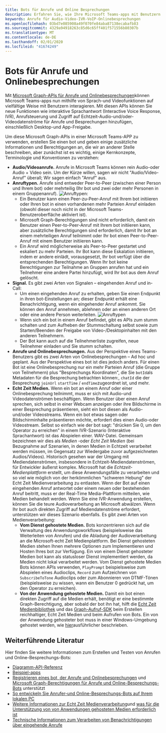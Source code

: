 ```yaml
---
title: Bots für Anrufe und Online Besprechungen
description: Erfahren Sie, wie Ihre Microsoft Teams-apps mit Benutzern interagieren können, die Sprach-und Videofunktionen mithilfe von Microsoft Graph-APIs für Anrufe und Onlinebesprechungen verwenden.
keywords: Anrufe für Audio-Video-IVR-VoIP-Onlinebesprechungen
ms.openlocfilehash: 03bd7e085908a49f070fe84aba87138ecabafb83
ms.sourcegitcommit: 4329a94918263c85d6c65ff401f571556b80307b
ms.translationtype: MT
ms.contentlocale: de-DE
ms.lasthandoff: 02/01/2020
ms.locfileid: "41674249"
---
```

# <a name="calls-and-online-meetings-bots"></a>Bots für Anrufe und Onlinebesprechungen

Mit [Microsoft Graph-APIs für Anrufe und Onlinebesprechungen](/graph/api/resources/communications-api-overview?view=graph-rest-beta)können Microsoft Teams-apps nun mithilfe von Sprach-und Videofunktionen auf vielfältige Weise mit Benutzern interagieren. Mit diesen APIs können Sie neue Funktionen wie interaktive Sprachantwort (Interactive Voice Response, IVR), Anrufsteuerung und Zugriff auf Echtzeit-Audio-und/oder-Videodatenströme für Anrufe und Besprechungen hinzufügen, einschließlich Desktop-und App-Freigabe.

Um diese Microsoft Graph-APIs in einer Microsoft Teams-APP zu verwenden, erstellen Sie einen bot und geben einige zusätzliche Informationen und Berechtigungen an, die wir an anderer Stelle beschreiben, aber zunächst ist es wichtig, einige Kernkonzepte, Terminologie und Konventionen zu verstehen:

* **Audio/Videoanrufe.** Anrufe in Microsoft Teams können rein Audio-oder Audio + Video sein. Um der Kürze willen, sagen wir nicht "Audio/Video-Anruf" überall; Wir sagen einfach "Anruf" aus.
* **Anruftypen.** Anrufe sind entweder Peer-to-Peer (zwischen einer Person und Ihrem bot) oder mehrteilig (Ihr bot und zwei oder mehr Personen in einem Gruppenanruf).
  ![Anruftypen](~/assets/images/calls-and-meetings/call-types.png):
  * Ein Benutzer kann einen Peer-zu-Peer-Anruf mit Ihrem bot initiieren oder Ihren bot in einen vorhandenen mehr Parteien Anruf einladen (obwohl dieser noch nicht in der Microsoft Teams-Benutzeroberfläche aktiviert ist).
  * Microsoft Graph-Berechtigungen sind nicht erforderlich, damit ein Benutzer einen Peer-to-Peer-Anruf mit Ihrem bot initiieren kann, aber zusätzliche Berechtigungen sind erforderlich, damit Ihr bot an einem mehrteiligen Anruf teilnimmt oder Ihr bot einen Peer-to-Peer-Anruf mit einem Benutzer initiieren kann.
  * Ein Anruf wird möglicherweise als Peer-to-Peer gestartet und eskaliert zu mehr Parteien. Ihr Bot kann diese Eskalation initiieren, indem er andere einlädt, vorausgesetzt, Ihr bot verfügt über die entsprechenden Berechtigungen. Wenn Ihr bot keine Berechtigungen zur Teilnahme an Gruppen anrufen hat und ein Teilnehmer eine andere Partei hinzufügt, wird Ihr bot aus dem Anruf gelöscht.
* **Signal.** Es gibt zwei Arten von Signalen – eingehenden Anruf und in-Call:
  * Um einen eingehenden Anruf zu erhalten, geben Sie einen Endpunkt in ihren bot-Einstellungen an; dieser Endpunkt erhält eine Benachrichtigung, wenn ein eingehender Anruf ankommt. Sie können den Anruf annehmen, ablehnen oder an einen anderen Ort oder eine andere Person weiterleiten.
  ![Anruftypen](~/assets/images/calls-and-meetings/call-handling.png)
  * Wenn sich ein bot in einem Anruf befindet, gibt es APIs zum stumm schalten und zum Aufheben der Stummschaltung selbst sowie zum Starten/Beenden der Freigabe von Video-/Desktopinhalten mit den anderen Teilnehmern.
  * Der Bot kann auch auf die Teilnehmerliste zugreifen, neue Teilnehmer einladen und Sie stumm schalten.
* **Anrufe und Onlinebesprechungen.** Aus der Perspektive eines Teams-Benutzers gibt es zwei Arten von Onlinebesprechungen – Ad hoc und geplant. Aus der Perspektive eines bot ist dies jedoch anders. Für einen Bot ist eine Onlinebesprechung nur ein mehr Parteien Anruf (die Gruppe von Teilnehmern) plus "Besprechungs Koordinaten", die Sie `botId`als Metadaten für die Besprechung betrachten können:, `chatId` die der Besprechung `joinUrl` `startTime` / `endTime`zugeordnet ist, und mehr.
* **Echt Zeit Medien.** Wenn ein bot an einem Anruf oder einer Onlinebesprechung teilnimmt, muss er sich mit Audio-und Videodatenströmen beschäftigen. Wenn Benutzer über einen Anruf sprechen, sich selbst in einer Webcam anzeigen oder ihre Bildschirme in einer Besprechung präsentieren, sieht ein bot diesen als Audio-und/oder Videostreams. Wenn ein bot etwas sagen oder Bildschirminhalte präsentieren möchte, erfordert dies einen Audio-oder Videostream. Selbst so einfach wie der bot sagt: "drücken Sie 0, um den Operator zu erreichen" in einem IVR-Szenario (Interaktive Sprachantwort) ist das Abspielen einer. WAV-Datei. Gemeinsam bezeichnen wir dies als _Medien_ -oder _Echt Zeit Medien_ (bei Bezugnahme auf Szenarien, in denen Medien in Echtzeit verarbeitet werden müssen, im Gegensatz zur Wiedergabe zuvor aufgezeichneten Audios/Videos). Historisch gesehen war der Umgang mit Mediendatenströmen, insbesondere in Echtzeit-Mediendatenströmen, für Entwickler äußerst komplex. Microsoft hat die _Echtzeit-Medienplattform_ erstellt, um diese Anwendungsfälle zu verarbeiten und so viel wie möglich von der herkömmlichen "schweren Hebung" der Echt Zeit Medienverarbeitung zu entlasten.  Wenn der Bot auf einen eingehenden Anruf antwortet oder einem neuen oder bestehenden Anruf beitritt, muss er der Real-Time Media-Plattform mitteilen, wie Medien behandelt werden. Wenn Sie eine IVR-Anwendung erstellen, können Sie die teure Audioverarbeitung an Microsoft abwälzen. Wenn Ihr bot auch direkten Zugriff auf Mediendatenströme erfordert, unterstützen wir dieses Szenario ebenfalls. Es gibt zwei Arten von Medienverarbeitung:
  * **Vom Dienst gehostete Medien.** Bots konzentrieren sich auf die Verwaltung des Anwendungsworkflows (beispielsweise das Weiterleiten von Anrufen) und die Abladung der Audioverarbeitung an die Microsoft-echt Zeit Medienplattform. Bei Dienst gehosteten Medien stehen Ihnen mehrere Optionen zum Implementieren und Hosten Ihres bot zur Verfügung. Ein von einem Dienst gehosteter Medien bot kann als statusloser Dienst implementiert werden, da Medien nicht lokal verarbeitet werden. Vom Dienst gehostete Medien Bots können APIs verwenden, `PlayPrompt` beispielsweise zum Abspielen eines Audioclips, `Record` zum Aufzeichnen von `SubscribeToTone` Audioclips oder zum Abonnieren von DTMF-Tönen (beispielsweise zu wissen, wann ein Benutzer 0 gedrückt hat, um den Operator zu erreichen).
  * **Von der Anwendung gehostete Medien.** Damit ein bot einen direkten Zugriff auf die Medien erhält, benötigt er eine bestimmte Graph-Berechtigung, aber sobald der bot ihn hat, hilft die [Echt Zeit Medienbibliothek](https://www.nuget.org/packages/Microsoft.Graph.Communications.Calls.Media/) und das [Graph-Aufruf-SDK](https://microsoftgraph.github.io/microsoft-graph-comms-samples/docs/articles/index.html#graph-calling-sdk-and-stateful-client-builder) beim Erstellen reichhaltiger, Echt Zeit Medien und beim Aufrufen von Bots. Ein von der Anwendung gehosteter bot muss in einer Windows-Umgebung gehostet werden, wie [hier](./requirements-considerations-application-hosted-media-bots.md)ausführlicher beschrieben.

## <a name="further-reading"></a>Weiterführende Literatur

Hier finden Sie weitere Informationen zum Erstellen und Testen von Anrufen und Online-Besprechungs-Bots:

* [Diagramm-API-Referenz](/graph/api/resources/communications-api-overview?view=graph-rest-beta)
* [Beispiel-apps](https://github.com/microsoftgraph/microsoft-graph-comms-samples)
* [Registrieren eines bot, der Anrufe und Onlinebesprechungen](./registering-calling-bot.md) und [Microsoft Graph-Berechtigungen für Anrufe und Online-Besprechungs-Bots](/registering-calling-bot.md#add-microsoft-graph-permissions) unterstützt
* [So entwickeln Sie Anrufer-und Online-Besprechungs-Bots auf Ihrem lokalen PC](./debugging-local-testing-calling-meeting-bots.md)
* [Weitere Informationen zur Echt Zeit Medienverarbeitung](./real-time-media-concepts.md)und [was für die Unterstützung von von Anwendungen gehosteten Medien erforderlich ist](./requirements-considerations-application-hosted-media-bots.md)
* [Technische Informationen zum Verarbeiten von Benachrichtigungen über eingehende Anrufe](./call-notifications.md)
